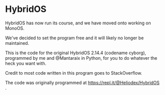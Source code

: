 # HybridOS
HybridOS has now run its course, and we have moved onto working on MonoOS.

We've decided to set the program free and it will likely no longer be maintained.

This is the code for the original HybridOS 2.14.4 (codename cyborg), programmed by me and @Mantaraix in Python, for you to do whatever the heck you want with.

Credit to most code written in this program goes to StackOverflow.

The code was originally programmed at https://repl.it/@Heliodex/HybridOS .
